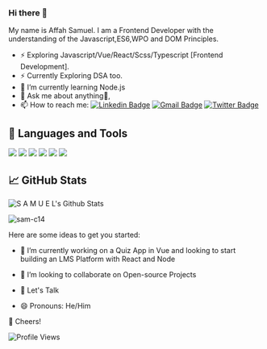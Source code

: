 ### Hi there 👋

My name is Affah Samuel. I am a Frontend Developer with the understanding of the Javascript,ES6,WPO  and DOM Principles.

<!-- - ⚡ Exploring Docker and Kubernetes. -->
- ⚡ Exploring Javascript/Vue/React/Scss/Typescript [Frontend Development].
- ⚡ Currently Exploring DSA too.
- 🌱 I’m currently learning Node.js
- 💬 Ask me about anything🌚,
- 📫 How to reach me: [![Linkedin Badge](https://img.shields.io/badge/-LinkedIn-blue?style=flat-square&logo=Linkedin&logoColor=white&link=https://www.linkedin.com/in/ayomide-adebara-69b58219a/)](https://www.linkedin.com/in/samuel-affah-69b58219a/) 
 [![Gmail Badge](https://img.shields.io/badge/-Gmail-c14438?style=flat-square&logo=Gmail&logoColor=white&link=mailto:samuelaffah14@gmail.com)](mailto:samuelaffah14@gmail.com)
 [![Twitter Badge](https://img.shields.io/badge/-Twitter-blue?style=flat-square&logo=Twitter&logoColor=white&link=https://twitter.com/affah_samuel)](https://twitter.com/affah_samuel)
 
 ## 🔧 Languages and Tools
 
 
![](https://img.shields.io/badge/JavaScript-informational?style=flat&logo=javascript&logoColor=000000&color=238636&labelColor=F7DF1E)
![](https://img.shields.io/badge/Vue-informational?style=flat&logo=vue&logoColor=white&color=238636&labelColor=61DAFB)
![](https://img.shields.io/badge/TailwindCss-informational?style=flat&logo=tailwind&logoColor=ffffff&color=238636&labelColor=7952B3)
![](https://img.shields.io/badge/GIT-informational?style=flat&logo=git&logoColor=ffffff&color=238636&labelColor=F05032)
![](https://img.shields.io/badge/GitHub-informational?style=flat&logo=github&logoColor=ffffff&color=238636&labelColor=181717)
![](https://img.shields.io/badge/VS%20Code-informational?style=flat&logo=visual-studio-code&logoColor=007ACC&color=238636&labelColor=ffffff)


## 📈 GitHub Stats

![S A M U E L's Github Stats](https://github-readme-stats.vercel.app/api?username=sam-c14&theme=merko&show_icons=true&custom_title=Activity%20Stats&title_color=40c463&text_color=b9c1c9&bg_color=161b22&hide_border=true&icon_color=40c463)

<p><img align="center" src="https://github-readme-streak-stats.herokuapp.com/?user=sam-c14&theme=onedark" alt="sam-c14" /></p>


Here are some ideas to get you started:

- 🔭 I’m currently working on a Quiz App in Vue and looking to start building an LMS Platform with React and Node
<!-- - 🌱 I’m currently learning  -->
- 👯 I’m looking to collaborate on Open-source Projects
<!-- - 🤔 I’m looking for help with ... -->
- 💬 Let's Talk
<!-- - 📫 How to reach me: ... -->
- 😄 Pronouns: He/Him
<!-- - ⚡ Fun fact:  -->

🥂 Cheers!

![Profile Views](https://gpvc.arturio.dev/sam-c14) 
